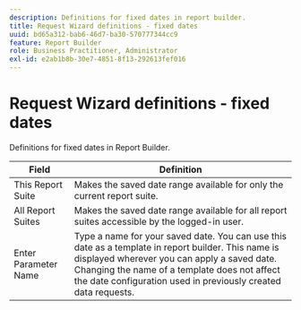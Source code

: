```yaml
---
description: Definitions for fixed dates in report builder.
title: Request Wizard definitions - fixed dates
uuid: bd65a312-bab6-46d7-ba30-570777344cc9
feature: Report Builder
role: Business Practitioner, Administrator
exl-id: e2ab1b8b-30e7-4851-8f13-292613fef016
---
```

# Request Wizard definitions - fixed dates

Definitions for fixed dates in Report Builder.

| Field | Definition |
|--- |--- |
|This Report Suite|Makes the saved date range available for only the current report suite.|
|All Report Suites|Makes the saved date range available for all report suites accessible by the logged-in user.|
|Enter Parameter Name|Type a name for your saved date. You can use this date as a template in report builder. This name is displayed wherever you can apply a saved date. Changing the name of a template does not affect the date configuration used in previously created data requests.|
